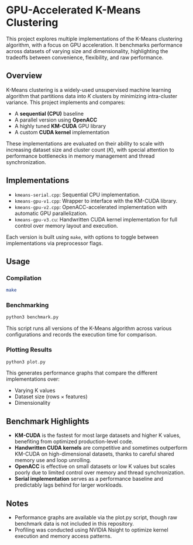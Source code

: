 # GPU-Accelerated K-Means Clustering

This project explores multiple implementations of the K-Means clustering algorithm, with a focus on GPU acceleration. It benchmarks performance across datasets of varying size and dimensionality, highlighting the tradeoffs between convenience, flexibility, and raw performance.

## Overview

K-Means clustering is a widely-used unsupervised machine learning algorithm that partitions data into *K* clusters by minimizing intra-cluster variance. This project implements and compares:

- A **sequential (CPU)** baseline
- A parallel version using **OpenACC**
- A highly tuned **KM-CUDA** GPU library
- A custom **CUDA kernel** implementation

These implementations are evaluated on their ability to scale with increasing dataset size and cluster count (*K*), with special attention to performance bottlenecks in memory management and thread synchronization.

## Implementations

- `kmeans-serial.cpp`: Sequential CPU implementation.
- `kmeans-gpu-v1.cpp`: Wrapper to interface with the KM-CUDA library.
- `kmeans-gpu-v2.cpp`: OpenACC-accelerated implementation with automatic GPU parallelization.
- `kmeans-gpu-v3.cu`: Handwritten CUDA kernel implementation for full control over memory layout and execution.

Each version is built using `make`, with options to toggle between implementations via preprocessor flags.

## Usage

### Compilation

```bash
make
```

### Benchmarking
```bash
python3 benchmark.py
```
This script runs all versions of the K-Means algorithm across various configurations and records the execution time for comparison.

### Plotting Results
```bash
python3 plot.py
```
This generates performance graphs that compare the different implementations over:
- Varying K values
- Dataset size (rows × features)
- Dimensionality

## Benchmark Highlights
- **KM-CUDA** is the fastest for most large datasets and higher K values, benefiting from optimized production-level code.
- **Handwritten CUDA kernels** are competitive and sometimes outperform KM-CUDA on high-dimensional datasets, thanks to careful shared memory use and loop unrolling.
- **OpenACC** is effective on small datasets or low K values but scales poorly due to limited control over memory and thread synchronization.
- **Serial implementation** serves as a performance baseline and predictably lags behind for larger workloads.

## Notes
- Performance graphs are available via the plot.py script, though raw benchmark data is not included in this repository.
- Profiling was conducted using NVIDIA Nsight to optimize kernel execution and memory access patterns.